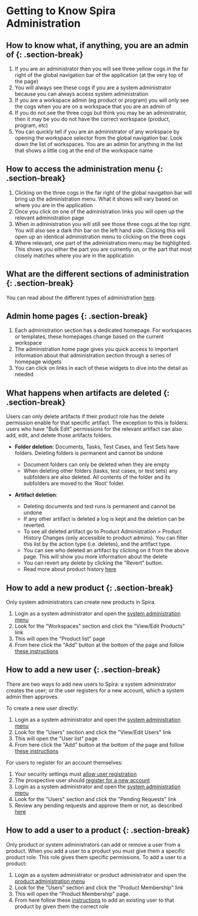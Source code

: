 # Getting to Know Spira Administration
## How to know what, if anything, you are an admin of {: .section-break}
1. If you are an administrator then you will see three yellow cogs in the far right of the global navigation bar of the application (at the very top of the page)
2. You will always see these cogs if you are a system administrator because you can always access system administration
3. If you are a workspace admin (eg product or program) you will only see the cogs when you are on a workspace that you are an admin of
4. If you do not see the three cogs but think you may be an administrator, then it may be you do not have the correct workspace (product, program, etc)
5. You can quickly tell if you are an administrator of any workspace by opening the workspace selector from the global navigation bar. Look down the list of workspaces. You are an admin for anything in the list that shows a little cog at the end of the workspace name

## How to access the administration menu {: .section-break}
1. Clicking on the three cogs in the far right of the global navigation bar will bring up the administration menu. What it shows will vary based on where you are in the application
2. Once you click on one of the administration links you will open up the relevant administration page
3. When in administration you will still see those three cogs at the top right. You will also see a dark thin bar on the left hand side. Clicking this will open up an identical administration menu to clicking on the three cogs
4. Where relevant, one part of the administration menu may be highlighted. This shows you either the part you are currently on, or the part that most closely matches where you are in the application

## What are the different sections of administration {: .section-break}
You can read about the different types of administration [here](../Spira-Administration-Guide/System-Administration.md).

## Admin home pages {: .section-break}
1. Each administration section has a dedicated homepage. For workspaces or templates, these homepages change based on the current workspace
2. The administration home page gives you quick access to important information about that administration section through a series of homepage widgets
3. You can click on links in each of these widgets to dive into the detail as needed

## What happens when artifacts are deleted {: .section-break}
Users can only delete artifacts if their product role has the delete permission enable for that specific artifact. The exception to this is folders: users who have "Bulk Edit" permissions for the relevant artifact can also add, edit, and delete those artifacts folders.

- **Folder deletion**: Documents, Tasks, Test Cases, and Test Sets have folders. Deleting folders is permanent and cannot be undone

    - Document folders can only be deleted when they are empty
    - When deleting other folders (tasks, test cases, or test sets) any subfolders are also deleted. All contents of the folder and its subfolders are moved to the 'Root' folder.
    
- **Artifact deletion**: 

    - Deleting documents and test runs is permanent and cannot be undone
    - If any other artifact is deleted a log is kept and the deletion can be reverted.
    - To see all deleted artifact go to Product Administration > Product History Changes (only accessible to product admins). You can filter this list by the action type (i.e. deletes), and the artifact type.
    - You can see who deleted an artifact by clicking on it from the above page. This will show you more information about the delete
    - You can revert any delete by clicking the "Revert" button. 
    - Read more about product history [here](../Spira-Administration-Guide/Product-General-Settings.md/#product-history-changes)

## How to add a new product {: .section-break}
Only system administrators can create new products in Spira.

1. Login as a system administrator and open the [system administration menu](#how-to-access-the-administration-menu)
2. Look for the "Workspaces" section and click the "View/Edit Products" link
3. This will open the "Product list" page
4. From here click the "Add" button at the bottom of the page and follow [these instructions](../Spira-Administration-Guide/System-Workspaces.md/#add-a-new-product)

## How to add a new user {: .section-break}
There are two ways to add new users to Spira: a system administrator creates the user; or the user registers for a new account, which a system admin then approves. 

To create a new user directly:

1. Login as a system administrator and open the [system administration menu](#how-to-access-the-administration-menu)
2. Look for the "Users" section and click the "View/Edit Users" link
3. This will open the "User list" page
4. From here click the "Add" button at the bottom of the page and follow [these instructions](../Spira-Administration-Guide/System-Users.md/#add-a-new-user)

For users to register for an account themselves:

1. Your security settings must [allow user registration](../Spira-Administration-Guide/System.md/#security-settings) 
2. The prospective user should [register for a new account](../Spira-User-Manual/User-Product-Management.md/#register-for-an-account)
3. Login as a system administrator and open the [system administration menu](#how-to-access-the-administration-menu)
4. Look for the "Users" section and click the "Pending Requests" link
5. Review any pending requests and approve them or not, as described [here](../Spira-Administration-Guide/System-Users.md/#pending-requests)

## How to add a user to a product {: .section-break}
Only product or system administrators can add or remove a user from a product. When you add a user to a product you must give them a specific product role. This role gives them specific permissions. To add a user to a product:

1. Login as a system administrator or product administrator and open the [product administration menu](#how-to-access-the-administration-menu)
2. Look for the "Users" section and click the "Product Membership" link
3. This will open the "Product Membership" page.
4. From here follow these [instructions](../Spira-Administration-Guide/Product-Users.md/#add-a-user-to-a-product) to add an existing user to that product by given them the correct role